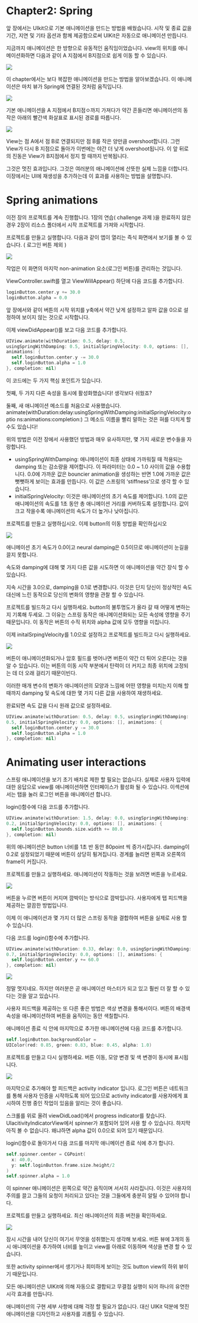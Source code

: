 # Chapter2: Spring

앞 장에서는 UIkit으로 기본 애니메이션을 만드는 방법을 배웠습니다. 시작 및 종료 값을 기간, 지연 및 기타 옵션과 함께 제공함으로써 UIKit은 자동으로 애니메이션 만듭니다.

지금까지 애니메이션은 한 방향으로 유동적인 움직임이었습니다. view의 위치를 애니메이션화하면 다음과 같이 A 지점에서 B지점으로 쉽게 이동 할 수 있습니다.

![](./img/img_1.png)

이 chapter에서는 보다 복잡한 애니메이션을 만드는 방법을 알아보겠습니다. 이 애니메이션은 마치 뷰가 Spring에 연결된 것처럼 움직입니다.

![](./img/img_2.png)

기본 애니메이션을 A 지점에서 B지점ㅇ까지 가져다가 약간 흔들리면 애니메이션의 동작은 아래의 빨간색 화살표로 표시된 경로를 따릅니다.

![](./img/img_3.png)

View는 점 A에서 점 B로 연결되지만 점 B를 작은 양만큼 overshoot합니다. 그런 View가 다시 B 지점으로 돌아가 이번에는 야간 더 낮게 overshoot됩니다. 이 앞 뒤로의 진동은 View가 B지점에서 정지 할 때까지 반복됩니다.

그것은 멋진 효과입니다. 그것은 여러분의 애니메이션에 산뜻한 실제 느낌을 더합니다. 이장에서는 UI에 재생성을 추가하는데 이 효과를 사용하는 방법을 설명합니다.

# Spring animations

이전 장의 프로젝트를 계속 진행합니다. 1장의 연습(  challenge 과제 )을 완료하지 않은 경우 2장이 리소스 폴더에서 시작 프로젝트를 가져와 시작합니다.

프로젝트를 만들고 실행합니다. 다음과 같이 앱이 열리는 즉식 화면에서 보기를 볼 수 있습니다. ( 로그인 버튼 제외 )

![](./img/img_4.png)

작업은 이 화면의 마지막 non-animation 요소(로그인 버튼)를 관리하는 것입니다.

ViewController.swift를 열고 ViewWillAppear() 하단에 다음 코드를 추가합니다.

```swift
loginButton.center.y += 30.0
loginButton.alpha = 0.0
```

앞 장에서와 같이 버튼의 시작 위치를 y축에서 약간 낮게 설정하고 알파 값을 0으로 설정하여 보이지 않는 것으로 시작합니다.

이제 viewDidAppear()를 보고 다음 코드를 추가합니다.

```swift
UIView.animate(withDuration: 0.5, delay: 0.5,
usingSpringWithDamping: 0.5, initialSpringVelocity: 0.0, options: [],
animations: {
  self.loginButton.center.y -= 30.0
  self.loginButton.alpha = 1.0
}, completion: nil)
```

이 코드에는 두 가지 핵심 포인트가 있습니다.

첫째, 두 가지 다른 속성을 동시에 활성화했습니다! 생각보다 쉬웠죠?

둘째, 새 애니메이션 메소드를 처음으로 사용했습니다. animate(withDuration:delay:usingSpringWithDamping:initialSpringVelocity:optio ns:animations:completion:) 그 메소드 이름을 빨리 말하는 것은 혀를 다치게 할 수도 있습니다!

위의 방법은 이전 장에서 사용했던 방법과 매우 유사하지만, 몇 가지 새로운 변수들을 자랑합니다.

* usingSpringWithDamping: 애니메이션이 최종 상태에 가까워질 때 적용되는 damping 또는 감소량을 제어합니다. 이 파라미터는 0.0 ~ 1.0 사이의 값을 수용합니다. 0.0에 가까운 값은 bouncier animation을 생성하는 반면 1.0에 가까운 값은 뻣뻣하게 보이는 효과를 만듭니다. 이 값은 스프링의 ‘stiffness’으로 생각 할 수 있습니다.
* initialSpringVelocity: 이것은 애니메이션의 초기 속도를 제어합니다. 1.0의 값은 애니메이션의 속도를 1초 동안 총 애니메이션 거리를 커버하도록 설정합니다. 값이 크고 작을수록 애니메이션의 속도가 더 높거나 낮아집니다.

프로젝트를 만들고 실행하십시오. 이제 button의 이동 방법을 확인하십시오

![](./img/img_5.png)

애니메이션 초기 속도가 0.0이고 neural damping은 0.5이므로 애니메이션이 눈길을 끌지 못합니다.

속도와 damping에 대해 몇 가지 다른 값을 시도하면 이 애니메이션을 약간 장식 할 수 있습니다.

지속 시간을 3.0으로, damping을 0.1로 변경합니다. 이것은 단지 당신이 정상적인 속도 대신에 느린 동작으로 당신의 변화의 영향을 관찰 할 수 있습니다.

프로젝트를 빌드하고 다시 실행하세요. button의 불투명도가 올라 갈 때 어떻게 변하는지 기록해 두세요. 그 이유는 스프링 동작은 애니메이션화되는 모든 속성에 영향을 주기 때문입니다. 이 동작은 버튼의 수직 위치와 alpha 값에 모두 영향을 미칩니다.

이제 initalSrpingVelocity를 1.0으로 설정하고 프로젝트를 빌드하고 다시 실행하세요.

![](./img/img_6.png)

버튼이 애니메이션화되거나 암호 필드를 벗어나면 버튼이 약간 더 튀어 오른다는 것을 알 수 있습니다. 이는 버튼의 이동 시작 부분에서 탄력이 더 커지고 최종 위치에 고정되는 데 더 오래 걸리기 때문이빈다.

이러한 매개 변수의 변화가 애니메이션의 모양과 느낌에 어떤 영향을 미치는지 이해 할 때까지 damping 및 속도에 대한 몇 가지 다른 값을 사용하여 재생하세요.

완료되면 속도 값을 다시 원래 값으로 설정하세요.

```swift
UIView.animate(withDuration: 0.5, delay: 0.5, usingSpringWithDamping:
0.5, initialSpringVelocity: 0.0, options: [], animations: {
  self.loginButton.center.y -= 30.0
  self.loginButton.alpha = 1.0
}, completion: nil)
```

# Animating user interactions

스프링 애니메이션을 보기 초기 배치로 제한 할 필요는 없습니다. 실제로 사용자 입력에 대한 응답으로 view를 애니메이션하면 인터페이스가 활성화 될 수 있습니다. 이섹션에서는 탭을 눌러 로그인 버튼을 애니메이션 합니다.

login()함수에 다음 코드를 추가합니다.

```swift
UIView.animate(withDuration: 1.5, delay: 0.0, usingSpringWithDamping:
0.2, initialSpringVelocity: 0.0, options: [], animations: {
  self.loginButton.bounds.size.width += 80.0
}, completion: nil)
```

위의 애니메이션은 button 너비를 1초 반 동안 80point 씩 증가시킵니다. damping이 0.2로 설정되었기 때문에 버튼이 상당히 튕겨집니다. 경계를 늘리면 왼쪽과 오른쪽의 frame이 커집니다.

프로젝트를 만들고 실행하세요. 애니메이션이 작동하는 것을 보려면 버튼을 누르세요.

![](./img/img_7.png)

버튼을 누르면 버튼이 커지며 깜박이는 방식으로 깜박입니다. 사용자에게 탭 피드백을 제공하는 깔끔한 방법입니다.

이제 이 애니메이션과 몇 가지 더 많은 스프링 동작을 결합하여 버튼을 실제로 사용 할 수 있습니다.

다음 코드를 login()함수에 추가합니다.

```Swift
UIView.animate(withDuration: 0.33, delay: 0.0, usingSpringWithDamping:
0.7, initialSpringVelocity: 0.0, options: [], animations: {
  self.loginButton.center.y += 60.0
}, completion: nil)
```

![](./img/img_8.png)

정말 멋지네요. 하지만 여러분은 곧 애니메이션 마스터가 되고 있고 훨씬 더 잘 할 수 있다는 것을 알고 있습니다.

사용자 피드백을 제공하는 또 다른 좋은 방법은 색상 변경을 통해서이다. 버튼의 배경색 속성을 애니메이션하여 버튼을 움직이는 동안 색칠합니다.

애니메이션 종료 식 안에 마지막으로 추가한 애니메이션에 다음 코드를 추가합니다.

```swift
self.loginButton.backgroundColor =
UIColor(red: 0.85, green: 0.83, blue: 0.45, alpha: 1.0)
```

프로젝트를 만들고 다시 실행하세요. 버튼 이동, 모양 변경 및 색 변경이 동시에 표시됩니다.

![](./img/img_9.png)

마지막으로 추가해야 할 피드백은 activity indicator 입니다. 로그인 버튼은 네트워크를 통해 사용자 인증을 시작하도록 되어 있으므로 activity indicator를 사용자에게 표시하여 진행 중인 작업이 있음을 알리는 것이 좋습니다.

스크롤를 위로 올려 viewDidLoad()에서 progress indicator를 찾습니다. UIacitivityIndicatorView에서 spinner가 포함되어 있어 사용 할 수 있습니다. 하지막 아직 볼 수 없습니다. 왜냐하면 alpha 값이 0.0으로 되어 있기 때문입니다.

login()함수로 돌아가서 다음 코드를 마지막 애니메이션 종료 식에 추가 합니다.

```swift
self.spinner.center = CGPoint(
  x: 40.0,
  y: self.loginButton.frame.size.height/2
)
self.spinner.alpha = 1.0
```

이 spinner 애니메이션은 왼쪽으로 약간 움직이며 서서히 사라집니다. 이것은 사용자의 주의를 끌고 그들의 요청이 처리되고 있다는 것을 그들에게 충분히 알릴 수 있어야 합니다.

프로젝트를 만들고 실행하세요. 최신 애니메이션의 최종 버전을 확인하세요.

![](./img/img_10.png)

잠시 시간을 내어 당신이 여기서 무엇을 성취했는지 생각해 보세요. 버튼 뷰에 3개의 동시 애니메이션을 추가하여 너비를 높이고 view를 아래로 이동하며 색상을 변경 할 수 있습니다.

또한 activity spinner에서 생기거나 희미하게 보이는 것도 button view의 하위 뷰이기 때문입니다.

모든 애니메이션은 UIKit에 의해 자동으로 결합되고 무결접 실행이 되어 하나의 유연한 시각 효과를 만듭니다.

애니메이션의 구현 세부 사항에 대해 걱정 할 필요가 없습니다. 대신 UIKit 덕분에 멋진 애니메이션을 디자인하고 사용자를 괴롭힐 수 있습니다.
